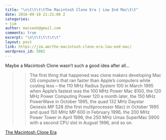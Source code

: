 ```yaml
---
title: "\n\t\t\t\tThe Macintosh Clone Era | Low End Mac\t\t"
date: 2016-09-10 21:21:00 Z
categories:
- jim
author: macseek@gmail.com
comments: true
excerpt: "\n\t\t\t\t\t\t"
layout: post
link: https://jim.am/the-macintosh-clone-era-low-end-mac/
wordpress_id: 5082
---
```


Maybe a Macintosh Clone wasn’t such a good idea after all…




<blockquote>

> 
> >  

> The first thing that happened was clone makers developing Mac OS computers that ran faster than Apple’s computers while costing less – the 110 MHz Radius System 100 in March 1995 when Apple’s fastest was the 100 MHz Power Mac 8100, the 120 MHz Power Computing Power 120 a month later, the 150 MHz PowerWave in October 1995, the quad 132 MHz Daystar Genesis MP 528 (the first multiprocessor Mac) in October 1995 and quad 150 MHz MP 600 in February 1996, the 200 MHz Power Tower in April 1996, the 250 MHz Umax SuperMac S900 with a second CPU slot in August 1996, and so on.  

>  

>

> 
> </blockquote>




[The Macintosh Clone Era](http://lowendmac.com/2016/the-macintosh-clone-era/)


		
